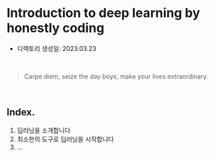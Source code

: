# Introduction to deep learning by honestly coding

- 디렉토리 생성일: 2023.03.23

<br>

> Carpe diem, seize the day boys, make your lives extraordinary.

<br>

## Index.

1. 딥러닝을 소개합니다
2. 최소한의 도구로 딥러닝을 시작합니다
3. ...


<br>